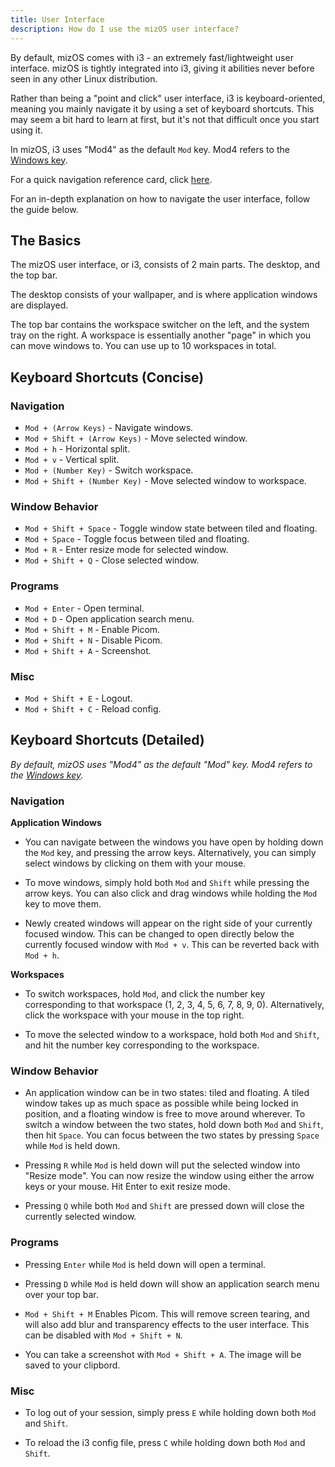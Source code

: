 ```yaml
---
title: User Interface
description: How do I use the mizOS user interface?
---
```


By default, mizOS comes with i3 - an extremely fast/lightweight user interface. mizOS is tightly integrated into i3, giving it abilities never before seen in any other Linux distribution.

Rather than being a "point and click" user interface, i3 is keyboard-oriented, meaning you mainly navigate it by using a set of keyboard shortcuts. This may seem a bit hard to learn at first, but it's not that difficult once you start using it.


In mizOS, i3 uses "Mod4" as the default `Mod` key. Mod4 refers to the [Windows key](https://cdsmythe.com/wp-content/uploads/2019/07/Insert-Windows-Key-Symbol.jpg).

For a quick navigation reference card, click [here](https://i3wm.org/docs/refcard.html).

For an in-depth explanation on how to navigate the user interface, follow the guide below.


## The Basics

The mizOS user interface, or i3, consists of 2 main parts. The desktop, and the top bar.

The desktop consists of your wallpaper, and is where application windows are displayed.

The top bar contains the workspace switcher on the left, and the system tray on the right. A workspace is essentially another "page" in which you can move windows to. You can use up to 10 workspaces in total.


## Keyboard Shortcuts (Concise)

### Navigation
- `Mod + (Arrow Keys)` - Navigate windows.
- `Mod + Shift + (Arrow Keys)` - Move selected window.
- `Mod + h` - Horizontal split.
- `Mod + v` - Vertical split.
- `Mod + (Number Key)` - Switch workspace.
- `Mod + Shift + (Number Key)` - Move selected window to workspace.

### Window Behavior
- `Mod + Shift + Space` - Toggle window state between tiled and floating.
- `Mod + Space` - Toggle focus between tiled and floating.
- `Mod + R` - Enter resize mode for selected window.
- `Mod + Shift + Q` - Close selected window.

### Programs
- `Mod + Enter` - Open terminal.
- `Mod + D` - Open application search menu.
- `Mod + Shift + M` - Enable Picom.
- `Mod + Shift + N` - Disable Picom.
- `Mod + Shift + A` - Screenshot.

### Misc
- `Mod + Shift + E` - Logout.
- `Mod + Shift + C` - Reload config.


## Keyboard Shortcuts (Detailed)

*By default, mizOS uses "Mod4" as the default "Mod" key. Mod4 refers to the [Windows key](https://cdsmythe.com/wp-content/uploads/2019/07/Insert-Windows-Key-Symbol.jpg).*


### Navigation

**Application Windows**

- You can navigate between the windows you have open by holding down the `Mod` key, and pressing the arrow keys. Alternatively, you can simply select windows by clicking on them with your mouse.

- To move windows, simply hold both `Mod` and `Shift` while pressing the arrow keys. You can also click and drag windows while holding the `Mod` key to move them.

- Newly created windows will appear on the right side of your currently focused window. This can be changed to open directly below the currently focused window with `Mod + v`. This can be reverted back with `Mod + h`.


**Workspaces**

- To switch workspaces, hold `Mod`, and click the number key corresponding to that workspace (1, 2, 3, 4, 5, 6, 7, 8, 9, 0). Alternatively, click the workspace with your mouse in the top right.

- To move the selected window to a workspace, hold both `Mod` and `Shift`, and hit the number key corresponding to the workspace.


### Window Behavior

- An application window can be in two states: tiled and floating. A tiled window takes up as much space as possible while being locked in position, and a floating window is free to move around wherever. To switch a window between the two states, hold down both `Mod` and `Shift`, then hit `Space`. You can focus between the two states by pressing `Space` while `Mod` is held down.

- Pressing `R` while `Mod` is held down will put the selected window into "Resize mode". You can now resize the window using either the arrow keys or your mouse. Hit Enter to exit resize mode.

- Pressing `Q` while both `Mod` and `Shift` are pressed down will close the currently selected window.


### Programs

- Pressing `Enter` while `Mod` is held down will open a terminal.

- Pressing `D` while `Mod` is held down will show an application search menu over your top bar.

- `Mod + Shift + M` Enables Picom. This will remove screen tearing, and will also add blur and transparency effects to the user interface. This can be disabled with `Mod + Shift + N`.

- You can take a screenshot with `Mod + Shift + A`. The image will be saved to your clipbord.


### Misc

- To log out of your session, simply press `E` while holding down both `Mod` and `Shift`.

- To reload the i3 config file, press `C` while holding down both `Mod` and `Shift`.
